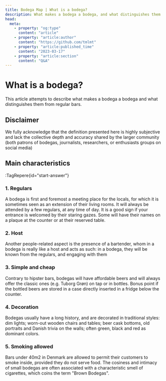```yaml
---
title: Bodega Map | What is a bodega?
description: What makes a bodega a bodega, and what distinguishes them from regular bars?
head:
  meta:
    - property: "og:type"
      content: "article"
    - property: "article:author"
      content: "https://github.com/tmlmt"
    - property: "article:published_time"
      content: "2023-03-17"
    - property: "article:section"
      content: "Q&A"
---
```


# What is a bodega?

This article attempts to describe what makes a bodega a bodega and what distinguishes them from regular bars.

## Disclaimer

We fully acknowledge that the definition presented here is highly subjective and lack the collective depth and accuracy shared by the larger community (both patrons of bodegas, journalists, researchers, or enthusiasts groups on social media)

## Main characteristics

:TagRepere{id="start-answer"}

### 1. Regulars

A bodega is first and foremost a meeting place for the locals, for which it is sometimes seen as an extension of their living rooms. It will always be attended by a few regulars, at any time of day. It is a good sign if your entrance is welcomed by their staring gazes. Some will have their names on a plaque at the counter or at their reserved table.

### 2. Host

Another people-related aspect is the presence of a bartender, whom in a bodega is really like a host and acts as such: in a bodega, they will be known from the regulars, and engaging with them

### 3. Simple and cheap

Contrary to hipster bars, bodegas will have affordable beers and will always offer the classic ones (e.g. Tuborg Grøn) on tap or in bottles. Bonus point if the bottled beers are stored in a case directly inserted in a fridge below the counter.

### 4. Decoration

Bodegas usually have a long history, and are decorated in traditional styles: dim lights; worn-out wooden chairs and tables; beer cask bottoms, old portraits and Danish trivia on the walls; often green, black and red as dominant colors.

### 5. Smoking allowed

Bars under 40m2 in Denmark are allowed to permit their customers to smoke inside, provided they do not serve food. The cosiness and intimacy of small bodegas are often associated with a characteristic smell of cigarettes, which coins the term "Brown Bodegas".
